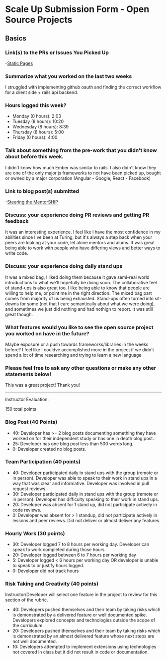 # Scale Up Submission Form - Open Source Projects

## Basics

### Link(s) to the PRs or Issues You Picked Up
-[Static Pages](https://github.com/turingMentorSHIP/MentorSHIP-FrontEnd/pull/3)

### Summarize what you worked on the last two weeks
I struggled with implementing github oauth and finding the correct workflow for a client side + rails api backend.

### Hours logged this week?

- Monday (0 hours): 2:03
- Tuesday (8 hours): 10:20
- Wednesday (8 hours): 8:39
- Thursday (8 hours): 5:00
- Friday (0 hours): 4:00

### Talk about something from the pre-work that you didn't know about before this week.
I didn't know how much Ember was similar to rails. I also didn't know they are one of the only major js frameworks to not have been picked up, bought or owned by a major corporation (Angular - Google, React - Facebook)

### Link to blog post(s) submitted

 -[Steering the MentorSHIP](https://medium.com/@notmarkmiranda/steering-the-mentorship-d67e3b26831b#.vur6tmj2j)

### Discuss: your experience doing PR reviews and getting PR feedback

It was an interesting experience. I feel like I have the most confidence in my abilities since I've been at Turing, but it's always a step back when your peers are looking at your code, let alone mentors and alums. It was great being able to work with people who have differing views and better ways to write code.

### Discuss: your experience doing daily stand ups

It was a mixed bag, I liked doing them because it gave semi-real world introductions to what we'll hopefully be doing soon. The collaborative feel of stand-ups is also great too. I like being able to know that people are willing to help me, or point me in the right direction. The mixed bag part comes from majority of us being exhausted. Stand-ups often turned into sit-downs for some (not that I care semantically about what we were doing), and sometimes we just did nothing and had nothign to report. It was still great though.

### What features would you like to see the open source project you worked on have in the future?

Maybe exposure or a push towards frameworks/libraries in the weeks before? I feel like I couldve accomplished more in the project if we didn't spend a lot of time researching and trying to learn a new language

### Please feel free to ask any other questions or make any other statements below!

This was a great project! Thank you!

-----

Instructor Evaluation:

150 total points

### Blog Post (40 Points)  
  * 40: Developer has >= 2 blog posts documenting something they have worked on for their independent study or has one in depth blog post.
  * 25: Developer has one blog post less than 500 words long.
  * 0: Developer created no blog posts.

### Team Participation (40 points)

  * 40: Developer participated daily in stand ups with the group (remote or in person). Developer was able to speak to their work in stand ups in a way that was clear and informative. Developer was involved in pull request reviews.
  * 30: Developer participated daily in stand ups with the group (remote or in person). Developer has difficulty speaking to their work in stand ups.
  * 20: Developer was absent for 1 stand up, did not participate actively in code reviews.
  * 0: Developer was absent for > 1 standup, did not participate actively in lessons and peer reviews. Did not deliver or almost deliver any features.

### Hourly Work (30 points)

  * 30: Developer logged 7 to 8 hours per working day. Developer can speak to work completed during those hours.
  * 20: Developer logged between 6 to 7 hours per working day
  * 5: Developer logged < 6 hours per working day OR developer is unable to speak to or justify hours logged.
  * 0: Developer did not track hours

### Risk Taking and Creativity (40 points)

  Instructor/Developer will select one feature in the project to review for this section of the rubric.

  * 40: Developers pushed themselves and their team by taking risks which is demonstrated by a delivered feature or well documented spike. Developers explored concepts and technologies outside the scope of the curriculum.
  * 20: Developers pushed themselves and their team by taking risks which is demonstrated by an almost delivered feature whose next steps are not well documented.
  * 10: Developers attempted to implement extensions using technologies not covered in class but it did not result in code or documentation.
